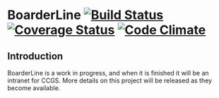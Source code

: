 BoarderLine [![Build Status](https://travis-ci.org/davblayn/boarderline.png)](https://travis-ci.org/davblayn/boarderline) [![Coverage Status](https://coveralls.io/repos/davblayn/boarderline/badge.png?branch=master)](https://coveralls.io/r/davblayn/boarderline)
 [![Code Climate](https://codeclimate.com/github/davblayn/boarderline.png)](https://codeclimate.com/github/davblayn/boarderline)
===========

Introduction
------------
BoarderLine is a work in progress, and when it is finished it will be an intranet for CCGS. More details on this project will be released as they become available.
